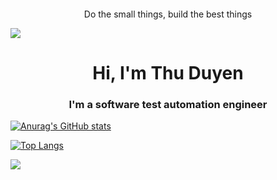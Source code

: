<!-- <img align="center" src="https://scontent-xsp1-1.xx.fbcdn.net/v/t39.30808-6/311879275_3317923531821481_2270300470147943733_n.jpg?_nc_cat=108&ccb=1-7&_nc_sid=a4a2d7&_nc_ohc=0afC9thXzsMAX-p2YIr&_nc_ht=scontent-xsp1-1.xx&oh=00_AfDO4V-ZxY23aFqGkvq9XWbzJtS63Zbk9hlSDx8K1cV7nQ&oe=63A0551F](https://www.facebook.com/stories/6387792097918088/?source=story_tray)" alt="thuduyen07" width=10% height=10%> -->

![]()

<p align="center">Do the small things, build the best things</p>

![](https://komarev.com/ghpvc/?username=thuduyen07)

<h1 align="center">Hi, I'm Thu Duyen</h1>

<h3 align="center">I'm a software test automation engineer</h3>

<!--
I'm working on Web UI testing, API testing and mobile testing using [Selenium](https://www.selenium.dev/), [Rest Assured](https://github.com/rest-assured/rest-assured) and [Appium](https://appium.io/).
-->

<!--
Besides, I'm learning Mathematics and Computer Science, and looking for an opportunity to work on ML projects. If you are in need of teammates, kindly contact me via email: thuduyen07@gmail.com
-->

[![Anurag's GitHub stats](https://github-readme-stats.vercel.app/api?username=thuduyen07)](https://github.com/anuraghazra/github-readme-stats&show_icons=true)

[![Top Langs](https://github-readme-stats.vercel.app/api/top-langs/?username=thuduyen07&langs_count=5&layout=compact)](https://github.com/anuraghazra/github-readme-stats)

![](https://github-profile-summary-cards.vercel.app/api/cards/profile-details?username=thuduyen07&theme=nord_bright)


<!--
**Reference**
1. https://rahuldkjain.github.io/gh-profile-readme-generator/
2. https://github.com/antonkomarev/github-profile-views-counter
3. https://github.com/gautamkrishnar/blog-post-workflow
4. [Làm đẹp Github Profile với README.md (kaopiz.com)](https://kipalog.kaopiz.com/posts/Lam-dep-Github-Profile-voi-README-md)
5. [Basic writing and formatting syntax - GitHub Docs](https://docs.github.com/en/get-started/writing-on-github/getting-started-with-writing-and-formatting-on-github/basic-writing-and-formatting-syntax)
6. [emoji-cheat-sheet/README.md at master · ikatyang/emoji-cheat-sheet (github.com)](https://github.com/ikatyang/emoji-cheat-sheet/blob/master/README.md)
7. [github-readme-stats/readme.md at master · anuraghazra/github-readme-stats](https://github.com/anuraghazra/github-readme-stats/blob/master/readme.md#customization)
-->
